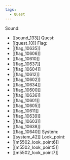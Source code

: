 ```yaml
---
tags:
  - Quest
---
```

Sound:
- [[sound_133]]
Quest:
- [[quest_10]]
Flag:
- [[flag_10635]]
- [[flag_10606]]
- [[flag_10610]]
- [[flag_10637]]
- [[flag_10604]]
- [[flag_10612]]
- [[flag_10602]]
- [[flag_10634]]
- [[flag_10600]]
- [[flag_10636]]
- [[flag_10601]]
- [[flag_10605]]
- [[flag_10611]]
- [[flag_10639]]
- [[flag_10603]]
- [[flag_10638]]
- [[flag_10640]]
System:
- [[system_42]]
Look_point:
- [[m5502_look_point6]]
- [[m5502_look_point5]]
- [[m5502_look_point7]]
